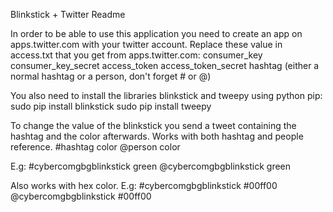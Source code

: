 Blinkstick + Twitter Readme



In order to be able to use this application you need to create an app on apps.twitter.com with your twitter account. 
Replace these value in access.txt that you get from apps.twitter.com:
consumer_key
consumer_key_secret
access_token
access_token_secret
hashtag (either a normal hashtag or a person, don't forget # or @)

You also need to install the libraries blinkstick and tweepy using python pip:
sudo pip install blinkstick
sudo pip install tweepy


To change the value of the blinkstick you send a tweet containing the hashtag and the color afterwards. Works with both hashtag and people reference.
#hashtag color
@person color

E.g:
#cybercomgbgblinkstick green
@cybercomgbgblinkstick green

Also works with hex color.
E.g:
#cybercomgbgblinkstick #00ff00
@cybercomgbgblinkstick #00ff00
